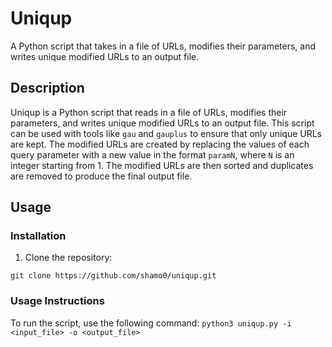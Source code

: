 # Uniqup

A Python script that takes in a file of URLs, modifies their parameters, and writes unique modified URLs to an output file.

## Description

Uniqup is a Python script that reads in a file of URLs, modifies their parameters, and writes unique modified URLs to an output file. This script can be used with tools like `gau` and `gauplus` to ensure that only unique URLs are kept. The modified URLs are created by replacing the values of each query parameter with a new value in the format `paramN`, where `N` is an integer starting from 1. The modified URLs are then sorted and duplicates are removed to produce the final output file.

## Usage

### Installation

1. Clone the repository:
 
```git clone https://github.com/shamo0/uniqup.git```


### Usage Instructions

To run the script, use the following command:
```python3 uniqup.py -i <input_file> -o <output_file>```




